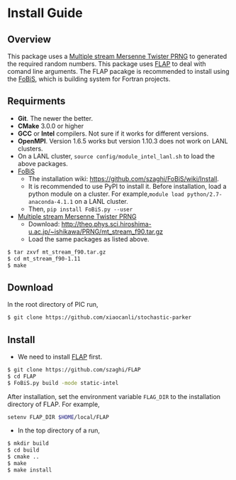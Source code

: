 # Install Guide

## Overview
This package uses a [Multiple stream Mersenne Twister PRNG](http://theo.phys.sci.hiroshima-u.ac.jp/~ishikawa/PRNG/mt_stream_en.html) to generated the required random numbers. This package uses [FLAP](https://github.com/szaghi/FLAP) to deal with comand line arguments. The FLAP pacakge is recommended to install using the [FoBiS](https://github.com/szaghi/FoBiS), which is building system for Fortran projects.

## Requirments
- **Git**. The newer the better.
- **CMake** 3.0.0 or higher
- **GCC** or **Intel** compilers. Not sure if it works for different versions.
- **OpenMPI**. Version 1.6.5 works but version 1.10.3 does not work on LANL clusters.
- On a LANL cluster, `source config/module_intel_lanl.sh` to load the above packages.
- [FoBiS](https://github.com/szaghi/FoBiS)
  - The installation wiki: https://github.com/szaghi/FoBiS/wiki/Install.
  - It is recommended to use PyPI to install it. Before installation, load a python module on a cluster.
  For example,`module load python/2.7-anaconda-4.1.1` on a LANL cluster.
  - Then, `pip install FoBiS.py --user`
- [Multiple stream Mersenne Twister PRNG](http://theo.phys.sci.hiroshima-u.ac.jp/~ishikawa/PRNG/mt_stream_en.html)
  - Download: http://theo.phys.sci.hiroshima-u.ac.jp/~ishikawa/PRNG/mt_stream_f90.tar.gz
  - Load the same packages as listed above.
```sh
$ tar zxvf mt_stream_f90.tar.gz
$ cd mt_stream_f90-1.11
$ make
```

## Download
In the root directory of PIC run,
```sh
$ git clone https://github.com/xiaocanli/stochastic-parker 
```

## Install
- We need to install [FLAP](https://github.com/szaghi/FLAP) first.
```sh
$ git clone https://github.com/szaghi/FLAP
$ cd FLAP
$ FoBiS.py build -mode static-intel
```
After installation, set the environment variable `FLAG_DIR` to the installation
directory of FLAP. For example,
```sh
setenv FLAP_DIR $HOME/local/FLAP
```

- In the top directory of a run,
```sh
$ mkdir build
$ cd build
$ cmake ..
$ make
$ make install
```
